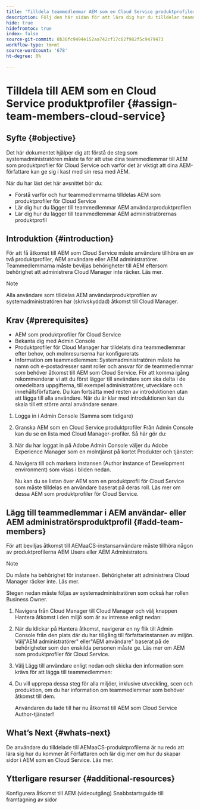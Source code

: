 ```yaml
---
title: 'Tilldela teammedlemmar AEM som en Cloud Service produktprofiler '
description: Följ den här sidan för att lära dig hur du tilldelar teammedlemmar till AEM som en Cloud Service produktprofiler
hide: true
hidefromtoc: true
index: false
source-git-commit: 8b30fc9494e152aa742cf17c02f982f5c9479473
workflow-type: tm+mt
source-wordcount: '678'
ht-degree: 0%

---
```



# Tilldela till AEM som en Cloud Service produktprofiler {#assign-team-members-cloud-service}

## Syfte {#objective}

Det här dokumentet hjälper dig att förstå de steg som systemadministratören måste ta för att utse dina teammedlemmar till AEM som produktprofiler för Cloud Service och varför det är viktigt att dina AEM-författare kan ge sig i kast med sin resa med AEM.

När du har läst det här avsnittet bör du:

* Förstå varför och hur teammedlemmarna tilldelas AEM som produktprofiler för Cloud Service
* Lär dig hur du lägger till teammedlemmar AEM användarproduktprofilen
* Lär dig hur du lägger till teammedlemmar AEM administratörernas produktprofil


## Introduktion {#introduction}

För att få åtkomst till AEM som Cloud Service måste användare tillhöra en av två produktprofiler, AEM användare eller AEM administratörer. Teammedlemmarna måste beviljas behörigheter till AEM eftersom behörighet att administrera Cloud Manager inte räcker. Läs mer.

>[!NOTE]
>Alla användare som tilldelas AEM användarproduktprofilen av systemadministratören har (skrivskyddad) åtkomst till Cloud Manager.

## Krav {#prerequisites}

* AEM som produktprofiler för Cloud Service
* Bekanta dig med Admin Console
* Produktprofiler för Cloud Manager har tilldelats dina teammedlemmar efter behov, och molnresurserna har konfigurerats
* Information om teammedlemmen: Systemadministratören måste ha namn och e-postadresser samt roller och ansvar för de teammedlemmar som behöver åtkomst till AEM som Cloud Service. För att komma igång rekommenderar vi att du först lägger till användare som ska delta i de omedelbara uppgifterna, till exempel administratörer, utvecklare och innehållsförfattare. Du kan fortsätta med resten av introduktionen utan att lägga till alla användare. När du är klar med introduktionen kan du skala till ett större antal användare senare.


1. Logga in i Admin Console
(Samma som tidigare)

1. Granska AEM som en Cloud Service produktprofiler
Från Admin Console kan du se en lista med Cloud Manager-profiler. Så här gör du:

1. När du har loggat in på Adobe Admin Console väljer du Adobe Experience Manager som en molntjänst på kortet Produkter och tjänster:

1. Navigera till och markera instansen (Author instance of Development environment) som visas i bilden nedan.



   Nu kan du se listan över AEM som en produktprofil för Cloud Service som måste tilldelas en användare baserat på deras roll. Läs mer om dessa AEM som produktprofiler för Cloud Service.




## Lägg till teammedlemmar i AEM användar- eller AEM administratörsproduktprofil {#add-team-members}

För att beviljas åtkomst till AEMaaCS-instansanvändare måste tillhöra någon av produktprofilerna AEM Users eller AEM Administrators.

>[!NOTE]
>Du måste ha behörighet för instansen. Behörigheter att administrera Cloud Manager räcker inte. Läs mer.

Stegen nedan måste följas av systemadministratören som också har rollen Business Owner.

1. Navigera från Cloud Manager till Cloud Manager och välj knappen Hantera åtkomst i den miljö som är av intresse enligt nedan:

1. När du klickar på Hantera åtkomst, navigerar en ny flik till Admin Console från den plats där du har tillgång till författarinstansen av miljön. Välj&quot;AEM administratörer&quot; eller&quot;AEM användare&quot; baserat på de behörigheter som den enskilda personen måste ge. Läs mer om AEM som produktprofiler för Cloud Service.

1. Välj Lägg till användare enligt nedan och skicka den information som krävs för att lägga till teammedlemmen:


1. Du vill upprepa dessa steg för alla miljöer, inklusive utveckling, scen och produktion, om du har information om teammedlemmar som behöver åtkomst till dem.

   Användaren du lade till har nu åtkomst till AEM som Cloud Service Author-tjänster!


## What’s Next {#whats-next}

De användare du tilldelade till AEMaaCS-produktprofilerna är nu redo att lära sig hur du kommer åt Författaren och lär dig mer om hur du skapar sidor i AEM som en Cloud Service. Läs mer.

## Ytterligare resurser {#additional-resources}

Konfigurera åtkomst till AEM (videoutgång)
Snabbstartsguide till framtagning av sidor
